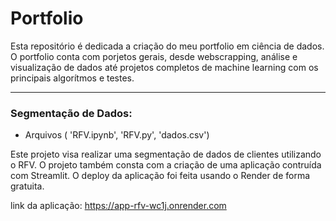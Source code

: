 # Portfolio

Esta repositório é dedicada a criação do meu portfolio em ciência de dados. O portfolio conta com porjetos gerais, desde webscrapping, análise e visualização de dados até projetos completos de machine learning com os principais algorítmos e testes.

---
### Segmentação de Dados:

* Arquivos ( 'RFV.ipynb', 'RFV.py', 'dados.csv')

Este projeto visa realizar uma segmentação de dados de clientes utilizando o RFV. O projeto também consta com a criação de uma aplicação contruída com Streamlit. O deploy da aplicação foi feita usando o Render de forma gratuita.

link da aplicação: https://app-rfv-wc1j.onrender.com
